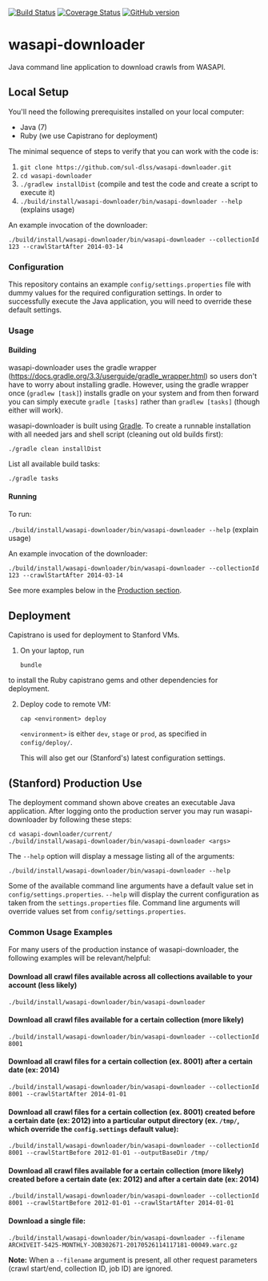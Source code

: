 [![Build Status](https://travis-ci.com/sul-dlss/wasapi-downloader.svg?branch=master)](https://travis-ci.com/sul-dlss/wasapi-downloader)
[![Coverage Status](https://coveralls.io/repos/github/sul-dlss/wasapi-downloader/badge.svg?branch=master)](https://coveralls.io/github/sul-dlss/wasapi-downloader?branch=master)
[![GitHub version](https://badge.fury.io/gh/sul-dlss%2Fwasapi-downloader.svg)](https://badge.fury.io/gh/sul-dlss%2Fwasapi-downloader)

# wasapi-downloader
Java command line application to download crawls from WASAPI.

## Local Setup

You'll need the following prerequisites installed on your local computer:

- Java (7)
- Ruby (we use Capistrano for deployment)

The minimal sequence of steps to verify that you can work with the code is:

1. `git clone https://github.com/sul-dlss/wasapi-downloader.git`
2. `cd wasapi-downloader`
3. `./gradlew installDist`  (compile and test the code and create a script to execute it)
4. `./build/install/wasapi-downloader/bin/wasapi-downloader --help` (explains usage)

An example invocation of the downloader:
```
./build/install/wasapi-downloader/bin/wasapi-downloader --collectionId 123 --crawlStartAfter 2014-03-14
```

### Configuration

This repository contains an example `config/settings.properties` file with dummy values for the required configuration settings. In order to successfully execute the Java application, you will need to override these default settings.

### Usage

#### Building

wasapi-downloader uses the gradle wrapper (https://docs.gradle.org/3.3/userguide/gradle_wrapper.html) so users don't have to worry about installing gradle.  However, using the gradle wrapper once (`gradlew [task]`) installs gradle on your system and from then forward you can simply execute `gradle [tasks]` rather than `gradlew [tasks]` (though either will work).


wasapi-downloader is built using [Gradle](https://gradle.org/docs).  To create a runnable installation with all needed jars and shell script (cleaning out old builds first):

`./gradle clean installDist`

List all available build tasks:

`./gradle tasks`

#### Running

To run:

`./build/install/wasapi-downloader/bin/wasapi-downloader --help` (explain usage)

An example invocation of the downloader:
```
./build/install/wasapi-downloader/bin/wasapi-downloader --collectionId 123 --crawlStartAfter 2014-03-14
```

See more examples below in the [Production section](#stanford-production-use).

## Deployment

Capistrano is used for deployment to Stanford VMs.

1. On your laptop, run

    `bundle`

  to install the Ruby capistrano gems and other dependencies for deployment.

2. Deploy code to remote VM:

    `cap <environment> deploy`

   `<environment>` is either `dev`, `stage` or `prod`, as specified in `config/deploy/`.

   This will also get our (Stanford's) latest configuration settings.

## (Stanford) Production Use

The deployment command shown above creates an executable Java application. After logging onto the production server you may run wasapi-downloader by following these steps:
```
cd wasapi-downloader/current/
./build/install/wasapi-downloader/bin/wasapi-downloader <args>
```

The `--help` option will display a message listing all of the arguments:

`./build/install/wasapi-downloader/bin/wasapi-downloader --help`

Some of the available command line arguments have a default value set in `config/settings.properties`. `--help` will display the current configuration as taken from the `settings.properties` file. Command line arguments will override values set from `config/settings.properties`.

### Common Usage Examples

For many users of the production instance of wasapi-downloader, the following examples will be relevant/helpful:

#### Download all crawl files available across all collections available to your account (less likely)

`./build/install/wasapi-downloader/bin/wasapi-downloader`

#### Download all crawl files available for a certain collection (more likely)

`./build/install/wasapi-downloader/bin/wasapi-downloader --collectionId 8001`

#### Download all crawl files for a certain collection (ex. 8001) after a certain date (ex: 2014)

`./build/install/wasapi-downloader/bin/wasapi-downloader --collectionId 8001 --crawlStartAfter 2014-01-01`

#### Download all crawl files for a certain collection (ex. 8001) created before a certain date (ex: 2012) into a particular output directory (ex. `/tmp/`, which override the `config.settings` default value):

`./build/install/wasapi-downloader/bin/wasapi-downloader --collectionId 8001 --crawlStartBefore 2012-01-01 --outputBaseDir /tmp/`

#### Download all crawl files available for a certain collection (more likely) created before a certain date (ex: 2012) and after a certain date (ex: 2014)

`./build/install/wasapi-downloader/bin/wasapi-downloader --collectionId 8001 --crawlStartBefore 2012-01-01 --crawlStartAfter 2014-01-01`

#### Download a single file:

`./build/install/wasapi-downloader/bin/wasapi-downloader --filename ARCHIVEIT-5425-MONTHLY-JOB302671-20170526114117181-00049.warc.gz`

**Note:** When a `--filename` argument is present, all other request parameters (crawl start/end, collection ID, job ID) are ignored.
